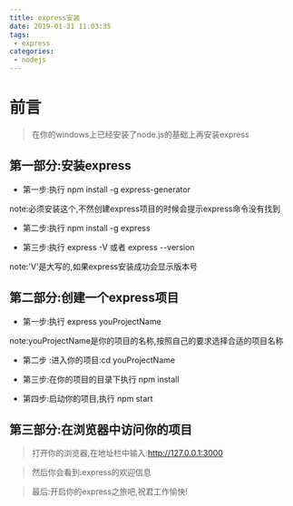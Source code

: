 ```yaml
---
title: express安装
date: 2019-01-31 11:03:35
tags:
 - express
categories:
 - nodejs
---
```

# 前言
> 在你的windows上已经安装了node.js的基础上再安装express
<!--more-->
## 第一部分:安装express 

* 第一步:执行 npm install -g express-generator 

note:必须安装这个,不然创建express项目的时候会提示express命令没有找到

* 第二步:执行 npm install -g express

* 第三步:执行 express -V 或者 express --version

note:'V'是大写的,如果express安装成功会显示版本号

## 第二部分:创建一个express项目 

* 第一步:执行 express youProjectName

note:youProjectName是你的项目的名称,按照自己的要求选择合适的项目名称

* 第二步 :进入你的项目:cd youProjectName

* 第三步:在你的项目的目录下执行 npm install

* 第四步:启动你的项目,执行 npm start

## 第三部分:在浏览器中访问你的项目

> 打开你的浏览器,在地址栏中输入:http://127.0.0.1:3000

> 然后你会看到:express的欢迎信息 

> 最后:开启你的express之旅吧,祝君工作愉快! 